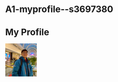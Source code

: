 # A1-myprofile--s3697380
<h1> My Profile </h1>
 <img src="imagee/myface.jpg" height="105px" width="100px" >
